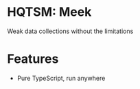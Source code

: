 # HQTSM: Meek

Weak data collections without the limitations

# Features

- Pure TypeScript, run anywhere
